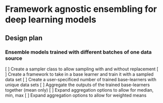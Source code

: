 # Framework agnostic ensembling for deep learning models

## Design plan

### Ensemble models trained with different batches of one data source

[ ] Create a sampler class to allow sampling with and without replacement
[ ] Create a framework to take in a base learner and train it with a sampled data set
[ ] Create a user-specificed number of trained base-learners with unique data sets
[ ] Aggregate the outputs of the trained base-learners together (mean only)
[ ] Expand aggregation options to allow for median, min, max
[ ] Expand aggregation options to allow for weighted means